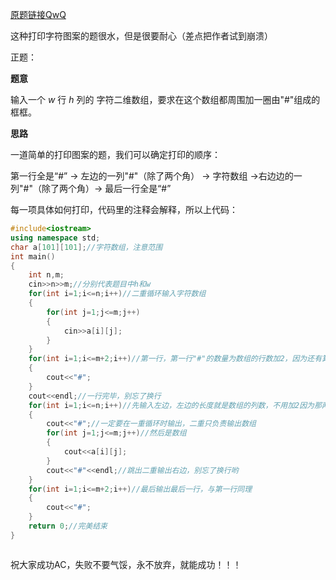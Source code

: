 [原题链接QwQ](https://www.luogu.com.cn/problem/AT2564)

这种打印字符图案的题很水，但是很要耐心（差点把作者试到崩溃）

正题：

**题意**

输入一个 $w$ 行 $h$ 列的 字符二维数组，要求在这个数组都周围加一圈由"#"组成的框框。

**思路**

一道简单的打印图案的题，我们可以确定打印的顺序：

第一行全是“#”  →  左边的一列"#"（除了两个角） → 字符数组
→右边边的一列"#"（除了两个角）→ 最后一行全是“#”

每一项具体如何打印，代码里的注释会解释，所以上代码：

```cpp
#include<iostream>
using namespace std;
char a[101][101];//字符数组，注意范围 
int main()
{
	int n,m;
	cin>>n>>m;//分别代表题目中h和w 
	for(int i=1;i<=n;i++)//二重循环输入字符数组 
	{
		for(int j=1;j<=m;j++)
		{
			cin>>a[i][j];
		}
	}
	for(int i=1;i<=m+2;i++)//第一行，第一行"#"的数量为数组的行数加2，因为还有算上多出来的两个角 
	{
		cout<<"#";
	}
	cout<<endl;//一行完毕，别忘了换行 
	for(int i=1;i<=n;i++)//先输入左边，左边的长度就是数组的列数，不用加2因为那两个角已经被第一行和最后一行承包 
	{
		cout<<"#";//一定要在一重循环时输出，二重只负责输出数组 
		for(int j=1;j<=m;j++)//然后是数组 
		{
			cout<<a[i][j];
		}
		cout<<"#"<<endl;//跳出二重输出右边，别忘了换行哟	
	}
	for(int i=1;i<=m+2;i++)//最后输出最后一行，与第一行同理 
	{
		cout<<"#";
	}
	return 0;//完美结束 
}



```

祝大家成功AC，失败不要气馁，永不放弃，就能成功！！！
